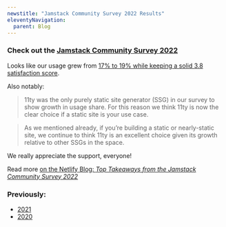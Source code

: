 ```yaml
---
newstitle: "Jamstack Community Survey 2022 Results"
eleventyNavigation:
  parent: Blog
---
```


### Check out the [Jamstack Community Survey 2022](https://jamstack.org/survey/2022/)

Looks like our usage grew from [17% to 19% while keeping a solid 3.8 satisfaction score](https://jamstack.org/survey/2022/#frameworks-by-usage-and-satisfaction).

Also notably:

>  11ty was the only purely static site generator (SSG) in our survey to show growth in usage share. For this reason we think 11ty is now the clear choice if a static site is your use case.

> As we mentioned already, if you’re building a static or nearly-static site, we continue to think 11ty is an excellent choice given its growth relative to other SSGs in the space.

We really appreciate the support, everyone!

Read more [on the Netlify Blog: _Top Takeaways from the Jamstack Community Survey 2022_](https://www.netlify.com/blog/jamstack-community-survey-2022/)

### Previously:

* [2021](/blog/jamstack-survey-2021/)
* [2020](/blog/jamstack-survey/)